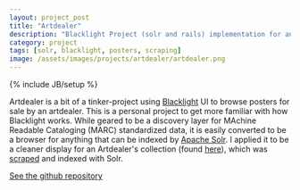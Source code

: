 ```yaml
---
layout: project_post
title: "Artdealer"
description: "Blacklight Project (solr and rails) implementation for an artdealer's poster collection"
category: project
tags: [solr, blacklight, posters, scraping]
image: /assets/images/projects/artdealer/artdealer.png
---
```

{% include JB/setup %}


Artdealer is a bit of a tinker-project using [Blacklight](http://projectblacklight.org/) UI to browse posters for sale by an artdealer. This is a personal project to get more familiar with how Blacklight works. While geared to be a discovery layer for MAchine Readable Cataloging (MARC) standardized data, it is easily converted to be a browser for anything that can be indexed by [Apache Solr](https://lucene.apache.org/solr/‎). I applied it to be a cleaner display for an Artdealer's collection (found [here](http://igalcalderpicassowarhol.com/)), which was [scraped](https://github.com/droquo/igal-m-atelier/blob/master/scraper.py) and indexed with Solr. 


[See the github repository](https://github.com/droquo/artdealer)